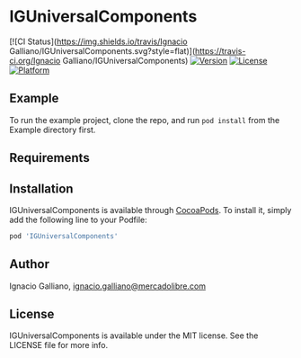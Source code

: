 # IGUniversalComponents

[![CI Status](https://img.shields.io/travis/Ignacio Galliano/IGUniversalComponents.svg?style=flat)](https://travis-ci.org/Ignacio Galliano/IGUniversalComponents)
[![Version](https://img.shields.io/cocoapods/v/IGUniversalComponents.svg?style=flat)](https://cocoapods.org/pods/IGUniversalComponents)
[![License](https://img.shields.io/cocoapods/l/IGUniversalComponents.svg?style=flat)](https://cocoapods.org/pods/IGUniversalComponents)
[![Platform](https://img.shields.io/cocoapods/p/IGUniversalComponents.svg?style=flat)](https://cocoapods.org/pods/IGUniversalComponents)

## Example

To run the example project, clone the repo, and run `pod install` from the Example directory first.

## Requirements

## Installation

IGUniversalComponents is available through [CocoaPods](https://cocoapods.org). To install
it, simply add the following line to your Podfile:

```ruby
pod 'IGUniversalComponents'
```

## Author

Ignacio Galliano, ignacio.galliano@mercadolibre.com

## License

IGUniversalComponents is available under the MIT license. See the LICENSE file for more info.
